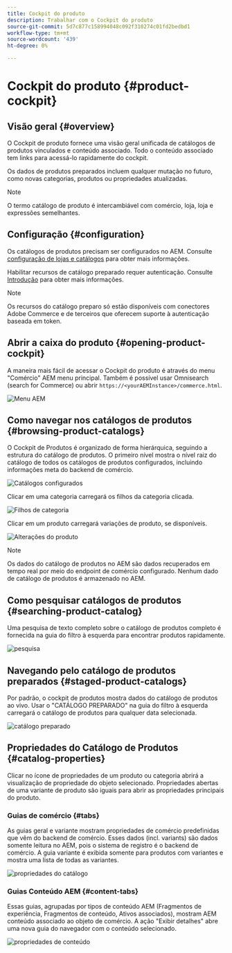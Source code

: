 ```yaml
---
title: Cockpit do produto
description: Trabalhar com o Cockpit do produto
source-git-commit: 5d7c877c158994048c092f310274c01fd2bedbd1
workflow-type: tm+mt
source-wordcount: '439'
ht-degree: 0%

---
```


# Cockpit do produto {#product-cockpit}

## Visão geral {#overview}

O Cockpit de produto fornece uma visão geral unificada de catálogos de produtos vinculados e conteúdo associado. Todo o conteúdo associado tem links para acessá-lo rapidamente do cockpit.

Os dados de produtos preparados incluem qualquer mutação no futuro, como novas categorias, produtos ou propriedades atualizadas.

>[!NOTE]
>
>O termo catálogo de produto é intercambiável com comércio, loja, loja e expressões semelhantes.

## Configuração {#configuration}

Os catálogos de produtos precisam ser configurados no AEM. Consulte [configuração de lojas e catálogos](https://experienceleague.adobe.com/docs/experience-manager-cloud-service/content-and-commerce/storefront/getting-started.html?#catalog) para obter mais informações.

Habilitar recursos de catálogo preparado requer autenticação. Consulte [Introdução](https://experienceleague.adobe.com/docs/experience-manager-cloud-service/content-and-commerce/storefront/getting-started.html) para obter mais informações.

>[!NOTE]
>
>Os recursos do catálogo preparo só estão disponíveis com conectores Adobe Commerce e de terceiros que oferecem suporte à autenticação baseada em token.

## Abrir a caixa do produto {#opening-product-cockpit}

A maneira mais fácil de acessar o Cockpit do produto é através do menu &quot;Comércio&quot; AEM menu principal. Também é possível usar Omnisearch (search for Commerce) ou abrir `https://<yourAEMInstance>/commerce.html`.

![Menu AEM](../assets/aem-menu.png)

## Como navegar nos catálogos de produtos {#browsing-product-catalogs}

O Cockpit de Produtos é organizado de forma hierárquica, seguindo a estrutura do catálogo de produtos. O primeiro nível mostra o nível raiz do catálogo de todos os catálogos de produtos configurados, incluindo informações meta do backend de comércio.

![Catálogos configurados](../assets/catalog-overview.png)

Clicar em uma categoria carregará os filhos da categoria clicada.

![Filhos de categoria](../assets/catalog-category-children.png)

Clicar em um produto carregará variações de produto, se disponíveis.

![Alterações do produto](../assets/catalog-product-variation.png)

>[!NOTE]
>
>Os dados do catálogo de produtos no AEM são dados recuperados em tempo real por meio do endpoint de comércio configurado. Nenhum dado de catálogo de produtos é armazenado no AEM.

## Como pesquisar catálogos de produtos {#searching-product-catalog}

Uma pesquisa de texto completo sobre o catálogo de produtos completo é fornecida na guia do filtro à esquerda para encontrar produtos rapidamente.

![pesquisa](../assets/search-cockpit.png)

## Navegando pelo catálogo de produtos preparados {#staged-product-catalogs}

Por padrão, o cockpit de produtos mostra dados do catálogo de produtos ao vivo. Usar o &quot;CATÁLOGO PREPARADO&quot; na guia do filtro à esquerda carregará o catálogo de produtos para qualquer data selecionada.

![catálogo preparado](../assets/staged-cockpit.png)

## Propriedades do Catálogo de Produtos {#catalog-properties}

Clicar no ícone de propriedades de um produto ou categoria abrirá a visualização de propriedade do objeto selecionado. Propriedades abertas de uma variante de produto são iguais para abrir as propriedades principais do produto.

### Guias de comércio {#tabs}

As guias geral e variante mostram propriedades de comércio predefinidas que vêm do backend de comércio. Esses dados (incl. variants) são dados somente leitura no AEM, pois o sistema de registro é o backend de comércio. A guia variante é exibida somente para produtos com variantes e mostra uma lista de todas as variantes.

![propriedades do catálogo](../assets/catalog-properties.png)

### Guias Conteúdo AEM {#content-tabs}

Essas guias, agrupadas por tipos de conteúdo AEM (Fragmentos de experiência, Fragmentos de conteúdo, Ativos associados), mostram AEM conteúdo associado ao objeto de comércio. A ação &quot;Exibir detalhes&quot; abre uma nova guia do navegador com o conteúdo selecionado.

![propriedades de conteúdo](../assets/content-properties.png)
